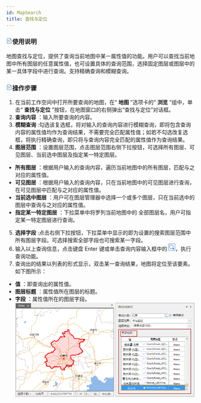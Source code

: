 ```yaml
---
id: MapSearch
title: 查找与定位
---
```

### ![](../../img/read.gif)使用说明

地图查找与定位，提供了查询当前地图中某一属性值的功能。用户可以查找当前地图中所有图层的任意属性值，也可设置具体的查询范围，选择固定图层或图层中的某一具体字段中进行查询。支持精确查询和模糊查询。

### ![](../../img/read.gif)操作步骤

1. 在当前工作空间中打开所要查询的地图，在“ **地图** ”选项卡的“ **浏览** ”组中，单击“ **查找与定位** ”按钮，在地图窗口的右侧弹出“查找与定位”对话框。
2. **查询内容** ：输入所要查询的内容。
3. **模糊查询** :勾选该复选框，将对输入的查询内容进行模糊查询，即将包含查询内容的属性值均作为查询结果，不需要完全匹配属性值；如若不勾选改复选框，将执行精确查询，即只将与查询内容完全匹配的属性值作为查询结果。
4. **图层范围** ：设置图层范围，点击图层范围右侧下拉按钮，可选择所有图层、可见图层、当前选中图层及指定某一特定图层。
  * **所有图层** ：根据用户输入的查询内容，遍历当前地图中的所有图层，匹配与之对应的属性值。
  * **可见图层** ：根据用户输入的查询内容，只在当前地图中的可见图层进行查询，在可见图层中匹配与之对应的属性值。
  * **当前选中图层** ：用户可在图层管理器中选择一个或多个图层，只在当前选中的图层中查询与之对应的属性值。
  * **指定某一特定图层** ：下拉菜单中将罗列当前地图中的 全部图层名，用户可指定某一特定图层进行查询。
5. **选择字段** :点击右侧下拉按钮，下拉菜单中显示的即为设置的搜索图层范围中所有图层字段。可选择搜索全部字段也可搜索某一字段。
6. 输入以上查询信息，点击键盘 Enter 键或单击查询内容输入框中的 ![](img/Search.png)，执行查询功能。
7. 查询出的结果以列表的形式显示，双击某一查询结果，地图将定位至该要素。如下图所示： 
  * **值** ：即查询出的属性值。
  * **图层标题** ：属性值所在图层的标题。
  * **字段** ：属性值所在的图层字段。
![](img/SearchResult.png)  
